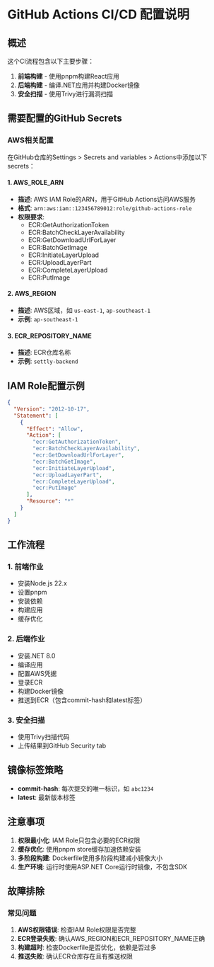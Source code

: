 # GitHub Actions CI/CD 配置说明

## 概述

这个CI流程包含以下主要步骤：
1. **前端构建** - 使用pnpm构建React应用
2. **后端构建** - 编译.NET应用并构建Docker镜像
3. **安全扫描** - 使用Trivy进行漏洞扫描

## 需要配置的GitHub Secrets

### AWS相关配置

在GitHub仓库的Settings > Secrets and variables > Actions中添加以下secrets：

#### 1. AWS_ROLE_ARN
- **描述**: AWS IAM Role的ARN，用于GitHub Actions访问AWS服务
- **格式**: `arn:aws:iam::123456789012:role/github-actions-role`
- **权限要求**: 
  - ECR:GetAuthorizationToken
  - ECR:BatchCheckLayerAvailability
  - ECR:GetDownloadUrlForLayer
  - ECR:BatchGetImage
  - ECR:InitiateLayerUpload
  - ECR:UploadLayerPart
  - ECR:CompleteLayerUpload
  - ECR:PutImage

#### 2. AWS_REGION
- **描述**: AWS区域，如 `us-east-1`, `ap-southeast-1`
- **示例**: `ap-southeast-1`

#### 3. ECR_REPOSITORY_NAME
- **描述**: ECR仓库名称
- **示例**: `settly-backend`

## IAM Role配置示例

```json
{
  "Version": "2012-10-17",
  "Statement": [
    {
      "Effect": "Allow",
      "Action": [
        "ecr:GetAuthorizationToken",
        "ecr:BatchCheckLayerAvailability",
        "ecr:GetDownloadUrlForLayer",
        "ecr:BatchGetImage",
        "ecr:InitiateLayerUpload",
        "ecr:UploadLayerPart",
        "ecr:CompleteLayerUpload",
        "ecr:PutImage"
      ],
      "Resource": "*"
    }
  ]
}
```

## 工作流程

### 1. 前端作业
- 安装Node.js 22.x
- 设置pnpm
- 安装依赖
- 构建应用
- 缓存优化

### 2. 后端作业
- 安装.NET 8.0
- 编译应用
- 配置AWS凭据
- 登录ECR
- 构建Docker镜像
- 推送到ECR（包含commit-hash和latest标签）

### 3. 安全扫描
- 使用Trivy扫描代码
- 上传结果到GitHub Security tab

## 镜像标签策略

- **commit-hash**: 每次提交的唯一标识，如 `abc1234`
- **latest**: 最新版本标签

## 注意事项

1. **权限最小化**: IAM Role只包含必要的ECR权限
2. **缓存优化**: 使用pnpm store缓存加速依赖安装
3. **多阶段构建**: Dockerfile使用多阶段构建减小镜像大小
4. **生产环境**: 运行时使用ASP.NET Core运行时镜像，不包含SDK

## 故障排除

### 常见问题

1. **AWS权限错误**: 检查IAM Role权限是否完整
2. **ECR登录失败**: 确认AWS_REGION和ECR_REPOSITORY_NAME正确
3. **构建超时**: 检查Dockerfile是否优化，依赖是否过多
4. **推送失败**: 确认ECR仓库存在且有推送权限 
